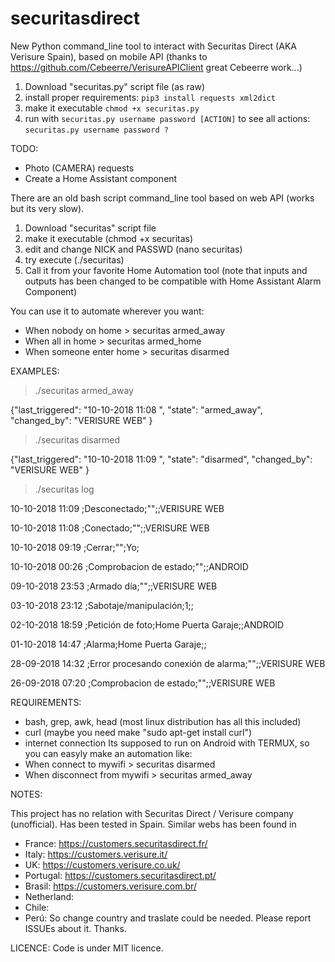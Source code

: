 # securitasdirect
New Python command_line tool to interact with Securitas Direct (AKA Verisure Spain), based on mobile API (thanks to https://github.com/Cebeerre/VerisureAPIClient great Cebeerre work...)

1. Download "securitas.py" script file (as raw)
2. install proper requirements:
`pip3 install requests xml2dict`
3. make it executable 
`chmod +x securitas.py`
4. run with 
`securitas.py username password [ACTION]`
to see all actions:
`securitas.py username password ?` 


TODO:
- Photo (CAMERA) requests
- Create a Home Assistant component






There are an old bash script command_line tool based on web API (works but its very slow).

1. Download "securitas" script file
2. make it executable (chmod +x securitas)
3. edit and change NICK and PASSWD (nano securitas)
4. try execute (./securitas)
5. Call it from your favorite Home Automation tool (note that inputs and outputs has been changed to be compatible with Home Assistant Alarm Component)

You can use it to automate wherever you want:
- When nobody on home > securitas armed_away 
- When all in home > securitas armed_home
- When someone enter home > securitas disarmed

EXAMPLES:

>./securitas armed_away

{"last_triggered": "10-10-2018 11:08 ", "state": "armed_away", "changed_by": "VERISURE WEB" }

>./securitas disarmed

{"last_triggered": "10-10-2018 11:09 ", "state": "disarmed", "changed_by": "VERISURE WEB" }

>./securitas log

10-10-2018 11:09 ;Desconectado;"";;VERISURE WEB

10-10-2018 11:08 ;Conectado;"";;VERISURE WEB

10-10-2018 09:19 ;Cerrar;"";Yo;

10-10-2018 00:26 ;Comprobacion de estado;"";;ANDROID

09-10-2018 23:53 ;Armado día;"";;VERISURE WEB

03-10-2018 23:12 ;Sabotaje/manipulación;1;;

02-10-2018 18:59 ;Petición de foto;Home Puerta Garaje;;ANDROID

01-10-2018 14:47 ;Alarma;Home Puerta Garaje;;

28-09-2018 14:32 ;Error procesando conexión de alarma;"";;VERISURE WEB

26-09-2018 07:20 ;Comprobacion de estado;"";;VERISURE WEB


REQUIREMENTS:
- bash, grep, awk, head (most linux distribution has all this included)
- curl (maybe you need make "sudo apt-get install curl")
- internet connection
Its supposed to run on Android with TERMUX, so you can easyly make an automation like:
- When connect to mywifi > securitas disarmed
- When disconnect from mywifi > securitas armed_away

NOTES:

This project has no relation with Securitas Direct / Verisure company (unofficial).
Has been tested in Spain. Similar webs has been found in 
- France: https://customers.securitasdirect.fr/
- Italy: https://customers.verisure.it/
- UK: https://customers.verisure.co.uk/
- Portugal: https://customers.securitasdirect.pt/
- Brasil: https://customers.verisure.com.br/
- Netherland:
- Chile:
- Perú:
So change country and traslate could be needed. Please report ISSUEs about it. Thanks.


LICENCE:
Code is under MIT licence.

